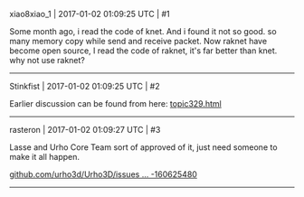 xiao8xiao_1 | 2017-01-02 01:09:25 UTC | #1

Some month ago, i read the code of knet. And i found it not so good. so many memory copy while send and receive packet.
Now raknet have become open source, I read the code of raknet, it's far better than knet.
why not use raknet?

-------------------------

Stinkfist | 2017-01-02 01:09:25 UTC | #2

Earlier discussion can be found from here: [topic329.html](http://discourse.urho3d.io/t/raknet-open-sourced/338/1)

-------------------------

rasteron | 2017-01-02 01:09:27 UTC | #3

Lasse and Urho Core Team sort of approved of it, just need someone to make it all happen.

[github.com/urho3d/Urho3D/issues ... -160625480](https://github.com/urho3d/Urho3D/issues/1067#issuecomment-160625480)

-------------------------

